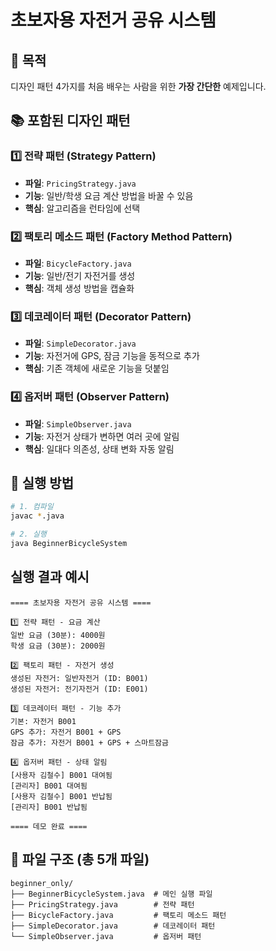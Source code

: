 # 초보자용 자전거 공유 시스템

## 🎯 목적
디자인 패턴 4가지를 처음 배우는 사람을 위한 **가장 간단한** 예제입니다.

## 📚 포함된 디자인 패턴

### 1️⃣ 전략 패턴 (Strategy Pattern)
- **파일**: `PricingStrategy.java`
- **기능**: 일반/학생 요금 계산 방법을 바꿀 수 있음
- **핵심**: 알고리즘을 런타임에 선택

### 2️⃣ 팩토리 메소드 패턴 (Factory Method Pattern)  
- **파일**: `BicycleFactory.java`
- **기능**: 일반/전기 자전거를 생성
- **핵심**: 객체 생성 방법을 캡슐화

### 3️⃣ 데코레이터 패턴 (Decorator Pattern)
- **파일**: `SimpleDecorator.java` 
- **기능**: 자전거에 GPS, 잠금 기능을 동적으로 추가
- **핵심**: 기존 객체에 새로운 기능을 덧붙임

### 4️⃣ 옵저버 패턴 (Observer Pattern)
- **파일**: `SimpleObserver.java`
- **기능**: 자전거 상태가 변하면 여러 곳에 알림
- **핵심**: 일대다 의존성, 상태 변화 자동 알림

## 🚀 실행 방법

```bash
# 1. 컴파일
javac *.java

# 2. 실행  
java BeginnerBicycleSystem
```

## 실행 결과 예시

```
==== 초보자용 자전거 공유 시스템 ====

1️⃣ 전략 패턴 - 요금 계산
일반 요금 (30분): 4000원
학생 요금 (30분): 2000원

2️⃣ 팩토리 패턴 - 자전거 생성  
생성된 자전거: 일반자전거 (ID: B001)
생성된 자전거: 전기자전거 (ID: E001)

3️⃣ 데코레이터 패턴 - 기능 추가
기본: 자전거 B001
GPS 추가: 자전거 B001 + GPS  
잠금 추가: 자전거 B001 + GPS + 스마트잠금

4️⃣ 옵저버 패턴 - 상태 알림
[사용자 김철수] B001 대여됨
[관리자] B001 대여됨
[사용자 김철수] B001 반납됨  
[관리자] B001 반납됨

==== 데모 완료 ====
```

## 📁 파일 구조 (총 5개 파일)

```
beginner_only/
├── BeginnerBicycleSystem.java  # 메인 실행 파일
├── PricingStrategy.java        # 전략 패턴
├── BicycleFactory.java         # 팩토리 메소드 패턴  
├── SimpleDecorator.java        # 데코레이터 패턴
└── SimpleObserver.java         # 옵저버 패턴
```
